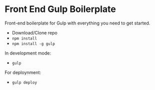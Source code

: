 Front End Gulp Boilerplate
==========================

Front-end boilerplate for Gulp with everything you need to get started.

* Download/Clone repo
* `npm install`
* `npm install -g gulp`

In development mode:

* `gulp`

For deploynment:

* `gulp deploy`
